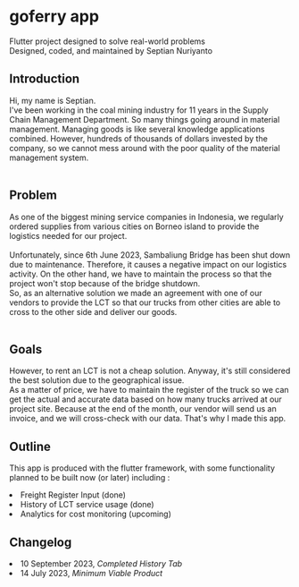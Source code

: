 
# goferry app

Flutter project designed to solve real-world problems<br>
Designed, coded, and maintained by Septian Nuriyanto

## Introduction

Hi, my name is Septian.<br>
I've been working in the coal mining industry for 11 years in the Supply Chain Management Department. So many things going around in material management. Managing goods is like several knowledge applications combined. However, hundreds of thousands of dollars invested by the company, so we cannot mess around with the poor quality of the material management system.<br><br>

## Problem
As one of the biggest mining service companies in Indonesia, we regularly ordered supplies from various cities on Borneo island to provide the logistics needed for our project.</br></br>
Unfortunately, since 6th June 2023, Sambaliung Bridge has been shut down due to maintenance. Therefore, it causes a negative impact on our logistics activity. On the other hand, we have to maintain the process so that the project won't stop because of the bridge shutdown. </br>So, as an alternative solution we made an agreement with one of our vendors to provide the LCT so that our trucks from other cities are able to cross to the other side and deliver our goods.</br></br>

## Goals
However, to rent an LCT is not a cheap solution. Anyway, it's still considered the best solution due to the geographical issue.</br>
As a matter of price, we have to maintain the register of the truck so we can get the actual and accurate data based on how many trucks arrived at our project site. Because at the end of the month, our vendor will send us an invoice, and we will cross-check with our data. That's why I made this app.


## Outline
This app is produced with the flutter framework, with some functionality planned to be built now (or later) including :
<li> Freight Register Input (done)
<li> History of LCT service usage (done)
<li> Analytics for cost monitoring (upcoming)

## Changelog

<li> 10 September 2023, <i> Completed History Tab</i>
<li> 14 July 2023, <i> Minimum Viable Product</i>
